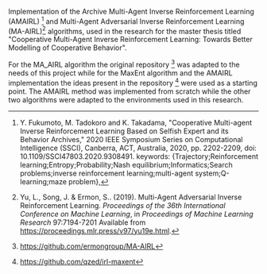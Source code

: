 Implementation of the Archive Multi-Agent Inverse Reinforcement Learning (AMAIRL) [^1] and Multi-Agent Adversarial Inverse Reinforcement Learning (MA-AIRL)[^2] algorithms, used in the research for the master thesis titled  "Cooperative Multi-Agent Inverse Reinforcement Learning: Towards Better Modelling of Cooperative Behavior".

For the MA_AIRL algorithm the original repository [^3] was adapted to the needs of this project while for the MaxEnt algorithm and the AMAIRL implementation the ideas present in the repository [^4] were used as a starting point. 
The AMAIRL method was implemented from scratch while the other two algorithms were adapted to the environments used in this research.

[^3]:  https://github.com/ermongroup/MA-AIRL
[^4]:  https://github.com/qzed/irl-maxent
[^1]: Y. Fukumoto, M. Tadokoro and K. Takadama, "Cooperative Multi-agent Inverse Reinforcement Learning Based on Selfish Expert and its Behavior Archives," 2020 IEEE Symposium Series on Computational Intelligence (SSCI), Canberra, ACT, Australia, 2020, pp. 2202-2209, doi: 10.1109/SSCI47803.2020.9308491. keywords: {Trajectory;Reinforcement learning;Entropy;Probability;Nash equilibrium;Informatics;Search problems;inverse reinforcement learning;multi-agent system;Q-learning;maze problem},
[^2]: Yu, L., Song, J. &amp; Ermon, S.. (2019). Multi-Agent Adversarial Inverse Reinforcement Learning. <i>Proceedings of the 36th International Conference on Machine Learning</i>, in <i>Proceedings of Machine Learning Research</i> 97:7194-7201 Available from https://proceedings.mlr.press/v97/yu19e.html.



 
